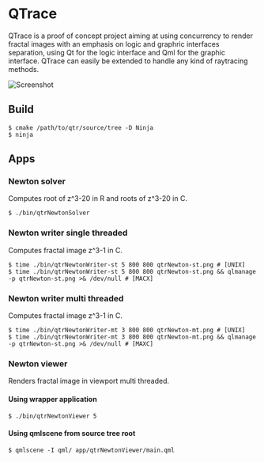 # QTrace

QTrace is a proof of concept project aiming at using concurrency to render fractal images with an emphasis on logic and graphric interfaces separation, using Qt for the logic interface and Qml for the graphic interface. QTrace can easily be extended to handle any kind of raytracing methods.

![Screenshot](http://jwintz.me/images/qtrace.png)

## Build

    $ cmake /path/to/qtr/source/tree -D Ninja
    $ ninja

## Apps

### Newton solver

Computes root of z^3-20 in R and roots of z^3-20 in C.

    $ ./bin/qtrNewtonSolver   

### Newton writer single threaded

Computes fractal image z^3-1 in C.

    $ time ./bin/qtrNewtonWriter-st 5 800 800 qtrNewton-st.png # [UNIX]
    $ time ./bin/qtrNewtonWriter-st 5 800 800 qtrNewton-st.png && qlmanage -p qtrNewton-st.png >& /dev/null # [MACX]

### Newton writer multi threaded

Computes fractal image z^3-1 in C.

    $ time ./bin/qtrNewtonWriter-mt 3 800 800 qtrNewton-mt.png # [UNIX]
    $ time ./bin/qtrNewtonWriter-mt 3 800 800 qtrNewton-mt.png && qlmanage -p qtrNewton-st.png >& /dev/null # [MAXC]

### Newton viewer 

Renders fractal image in viewport multi threaded.

#### Using wrapper application

    $ ./bin/qtrNewtonViewer 5

#### Using qmlscene from source tree root

    $ qmlscene -I qml/ app/qtrNewtonViewer/main.qml
